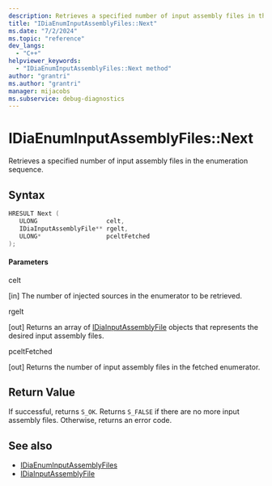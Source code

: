 ```yaml
---
description: Retrieves a specified number of input assembly files in the enumeration sequence.
title: "IDiaEnumInputAssemblyFiles::Next"
ms.date: "7/2/2024"
ms.topic: "reference"
dev_langs:
  - "C++"
helpviewer_keywords:
  - "IDiaEnumInputAssemblyFiles::Next method"
author: "grantri"
ms.author: "grantri"
manager: mijacobs
ms.subservice: debug-diagnostics
---
```


# IDiaEnumInputAssemblyFiles::Next

Retrieves a specified number of input assembly files in the enumeration sequence.

## Syntax

```c++
HRESULT Next ( 
   ULONG                   celt,
   IDiaInputAssemblyFile** rgelt,
   ULONG*                  pceltFetched
);
```

#### Parameters

celt

[in] The number of injected sources in the enumerator to be retrieved.

rgelt

[out] Returns an array of [IDiaInputAssemblyFile](../../debugger/debug-interface-access/idiainputassemblyfile.md) objects that represents the desired input assembly files.

pceltFetched

[out] Returns the number of input assembly files in the fetched enumerator.

## Return Value

If successful, returns `S_OK`. Returns `S_FALSE` if there are no more input assembly files. Otherwise, returns an error code.

## See also

- [IDiaEnumInputAssemblyFiles](../../debugger/debug-interface-access/idiaenuminputassemblyfiles.md)
- [IDiaInputAssemblyFile](../../debugger/debug-interface-access/idiainputassemblyfile.md)

